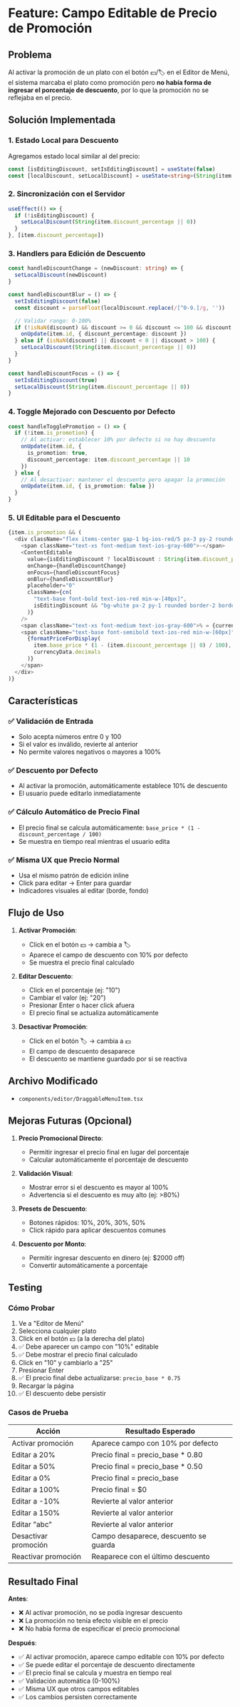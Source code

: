 # Feature: Campo Editable de Precio de Promoción

## Problema
Al activar la promoción de un plato con el botón 💵/🏷️ en el Editor de Menú, el sistema marcaba el plato como promoción pero **no había forma de ingresar el porcentaje de descuento**, por lo que la promoción no se reflejaba en el precio.

## Solución Implementada

### 1. Estado Local para Descuento
Agregamos estado local similar al del precio:

```typescript
const [isEditingDiscount, setIsEditingDiscount] = useState(false)
const [localDiscount, setLocalDiscount] = useState<string>(String(item.discount_percentage || 0))
```

### 2. Sincronización con el Servidor
```typescript
useEffect(() => {
  if (!isEditingDiscount) {
    setLocalDiscount(String(item.discount_percentage || 0))
  }
}, [item.discount_percentage])
```

### 3. Handlers para Edición de Descuento
```typescript
const handleDiscountChange = (newDiscount: string) => {
  setLocalDiscount(newDiscount)
}

const handleDiscountBlur = () => {
  setIsEditingDiscount(false)
  const discount = parseFloat(localDiscount.replace(/[^0-9.]/g, ''))

  // Validar rango: 0-100%
  if (!isNaN(discount) && discount >= 0 && discount <= 100 && discount !== item.discount_percentage) {
    onUpdate(item.id, { discount_percentage: discount })
  } else if (isNaN(discount) || discount < 0 || discount > 100) {
    setLocalDiscount(String(item.discount_percentage || 0))
  }
}

const handleDiscountFocus = () => {
  setIsEditingDiscount(true)
  setLocalDiscount(String(item.discount_percentage || 0))
}
```

### 4. Toggle Mejorado con Descuento por Defecto
```typescript
const handleTogglePromotion = () => {
  if (!item.is_promotion) {
    // Al activar: establecer 10% por defecto si no hay descuento
    onUpdate(item.id, {
      is_promotion: true,
      discount_percentage: item.discount_percentage || 10
    })
  } else {
    // Al desactivar: mantener el descuento pero apagar la promoción
    onUpdate(item.id, { is_promotion: false })
  }
}
```

### 5. UI Editable para el Descuento
```typescript
{item.is_promotion && (
  <div className="flex items-center gap-1 bg-ios-red/5 px-3 py-2 rounded-lg border-2 border-ios-red/20 hover:border-ios-red/40 transition-all">
    <span className="text-xs font-medium text-ios-gray-600">-</span>
    <ContentEditable
      value={isEditingDiscount ? localDiscount : String(item.discount_percentage || 0)}
      onChange={handleDiscountChange}
      onFocus={handleDiscountFocus}
      onBlur={handleDiscountBlur}
      placeholder="0"
      className={cn(
        "text-base font-bold text-ios-red min-w-[40px]",
        isEditingDiscount && "bg-white px-2 py-1 rounded border-2 border-ios-red shadow-sm"
      )}
    />
    <span className="text-xs font-medium text-ios-gray-600">% = {currencyData.symbol}</span>
    <span className="text-base font-semibold text-ios-red min-w-[60px]">
      {formatPriceForDisplay(
        item.base_price * (1 - (item.discount_percentage || 0) / 100),
        currencyData.decimals
      )}
    </span>
  </div>
)}
```

## Características

### ✅ Validación de Entrada
- Solo acepta números entre 0 y 100
- Si el valor es inválido, revierte al anterior
- No permite valores negativos o mayores a 100%

### ✅ Descuento por Defecto
- Al activar la promoción, automáticamente establece 10% de descuento
- El usuario puede editarlo inmediatamente

### ✅ Cálculo Automático de Precio Final
- El precio final se calcula automáticamente: `base_price * (1 - discount_percentage / 100)`
- Se muestra en tiempo real mientras el usuario edita

### ✅ Misma UX que Precio Normal
- Usa el mismo patrón de edición inline
- Click para editar → Enter para guardar
- Indicadores visuales al editar (borde, fondo)

## Flujo de Uso

1. **Activar Promoción**:
   - Click en el botón 💵 → cambia a 🏷️
   - Aparece el campo de descuento con 10% por defecto
   - Se muestra el precio final calculado

2. **Editar Descuento**:
   - Click en el porcentaje (ej: "10")
   - Cambiar el valor (ej: "20")
   - Presionar Enter o hacer click afuera
   - El precio final se actualiza automáticamente

3. **Desactivar Promoción**:
   - Click en el botón 🏷️ → cambia a 💵
   - El campo de descuento desaparece
   - El descuento se mantiene guardado por si se reactiva

## Archivo Modificado
- `components/editor/DraggableMenuItem.tsx`

## Mejoras Futuras (Opcional)

1. **Precio Promocional Directo**:
   - Permitir ingresar el precio final en lugar del porcentaje
   - Calcular automáticamente el porcentaje de descuento

2. **Validación Visual**:
   - Mostrar error si el descuento es mayor al 100%
   - Advertencia si el descuento es muy alto (ej: >80%)

3. **Presets de Descuento**:
   - Botones rápidos: 10%, 20%, 30%, 50%
   - Click rápido para aplicar descuentos comunes

4. **Descuento por Monto**:
   - Permitir ingresar descuento en dinero (ej: $2000 off)
   - Convertir automáticamente a porcentaje

## Testing

### Cómo Probar
1. Ve a "Editor de Menú"
2. Selecciona cualquier plato
3. Click en el botón 💵 (a la derecha del plato)
4. ✅ Debe aparecer un campo con "10%" editable
5. ✅ Debe mostrar el precio final calculado
6. Click en "10" y cambiarlo a "25"
7. Presionar Enter
8. ✅ El precio final debe actualizarse: `precio_base * 0.75`
9. Recargar la página
10. ✅ El descuento debe persistir

### Casos de Prueba

| Acción | Resultado Esperado |
|--------|-------------------|
| Activar promoción | Aparece campo con 10% por defecto |
| Editar a 20% | Precio final = precio_base * 0.80 |
| Editar a 50% | Precio final = precio_base * 0.50 |
| Editar a 0% | Precio final = precio_base |
| Editar a 100% | Precio final = $0 |
| Editar a -10% | Revierte al valor anterior |
| Editar a 150% | Revierte al valor anterior |
| Editar "abc" | Revierte al valor anterior |
| Desactivar promoción | Campo desaparece, descuento se guarda |
| Reactivar promoción | Reaparece con el último descuento |

## Resultado Final

**Antes**:
- ❌ Al activar promoción, no se podía ingresar descuento
- ❌ La promoción no tenía efecto visible en el precio
- ❌ No había forma de especificar el precio promocional

**Después**:
- ✅ Al activar promoción, aparece campo editable con 10% por defecto
- ✅ Se puede editar el porcentaje de descuento directamente
- ✅ El precio final se calcula y muestra en tiempo real
- ✅ Validación automática (0-100%)
- ✅ Misma UX que otros campos editables
- ✅ Los cambios persisten correctamente

